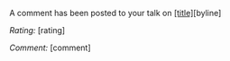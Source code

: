 A comment has been posted to your talk on [[title]]([url])[byline] *Rating:* [rating]*Comment:* [comment]
